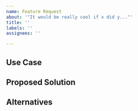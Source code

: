 ```yaml
---
name: Feature Request
about: '"It would be really cool if x did y..."'
title: ''
labels: ''
assignees: ''

---
```


## Use Case
<!-- Please provide a use case to help us understand your request in context -->




## Proposed Solution
<!--Please describe your ideal solution-->




## Alternatives
<!-- Please describe any alternatives you've considered, even if you've dismissed them -->
